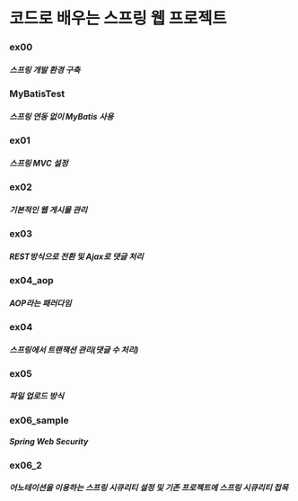 # 코드로 배우는 스프링 웹 프로젝트

### ex00
##### 스프링 개발 환경 구축

### MyBatisTest
##### 스프링 연동 없이 MyBatis 사용

### ex01
##### 스프링 MVC 설정

### ex02
##### 기본적인 웹 게시물 관리

### ex03
##### REST방식으로 전환 및 Ajax로 댓글 처리

### ex04_aop
##### AOP라는 패러다임

### ex04
##### 스프링에서 트랜잭션 관리(댓글 수 처리)

### ex05
##### 파일 업로드 방식

### ex06_sample
##### Spring Web Security

### ex06_2
##### 어노테이션을 이용하는 스프링 시큐리티 설정 및 기존 프로젝트에 스프링 시큐리티 접목